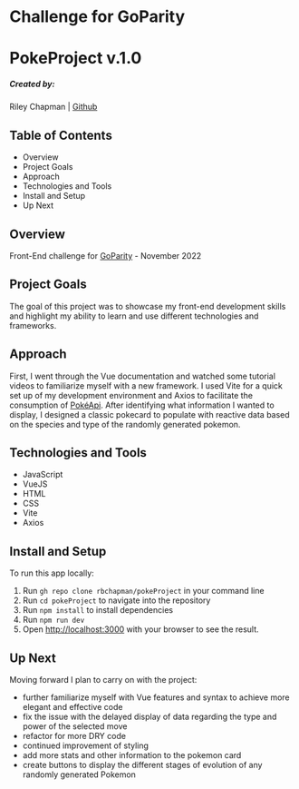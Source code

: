 # Challenge for GoParity

# PokeProject v.1.0

##### Created by:

Riley Chapman | [Github](https://github.com/rbchapman)

## Table of Contents

- Overview
- Project Goals
- Approach
- Technologies and Tools
- Install and Setup
- Up Next

## Overview

Front-End challenge for [GoParity](https://www.goparity.com) - November 2022

## Project Goals

The goal of this project was to showcase my front-end development skills and highlight my ability to learn and use different technologies and frameworks.

## Approach

First, I went through the Vue documentation and watched some tutorial videos to familiarize myself with a new framework. I used Vite for a quick set up of my development environment and Axios to facilitate the consumption of [PokéApi](https://pokeapi.co/). After identifying what information I wanted to display, I designed a classic pokecard to populate with reactive data based on the species and type of the randomly generated pokemon.

## Technologies and Tools

- JavaScript
- VueJS
- HTML
- CSS
- Vite
- Axios

## Install and Setup

To run this app locally:

1. Run `gh repo clone rbchapman/pokeProject` in your command line
2. Run `cd pokeProject` to navigate into the repository
3. Run `npm install` to install dependencies
4. Run `npm run dev`
5. Open [http://localhost:3000](http://localhost:3000) with your browser to see the result.

## Up Next

Moving forward I plan to carry on with the project:
  - further familiarize myself with Vue features and syntax to achieve more elegant and effective code
  - fix the issue with the delayed display of data regarding the type and power of the selected move
  - refactor for more DRY code
  - continued improvement of styling
  - add more stats and other information to the pokemon card
  - create buttons to display the different stages of evolution of any randomly generated Pokemon
